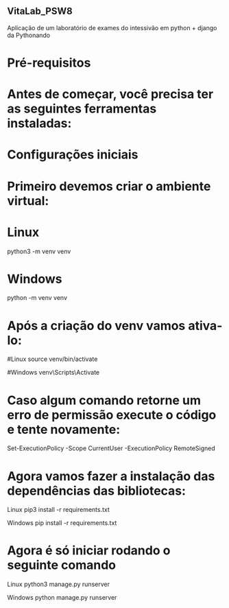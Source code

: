 ## VitaLab_PSW8
Aplicação de um laboratório de exames do intessivão em python + django da Pythonando

# Pré-requisitos
# Antes de começar, você precisa ter as seguintes ferramentas instaladas:
# Configurações iniciais
# Primeiro devemos criar o ambiente virtual:

# Linux
python3 -m venv venv

# Windows
python -m venv venv

# Após a criação do venv vamos ativa-lo:
#Linux
source venv/bin/activate

#Windows
venv\Scripts\Activate
# Caso algum comando retorne um erro de permissão execute o código e tente novamente:
Set-ExecutionPolicy -Scope CurrentUser -ExecutionPolicy RemoteSigned

# Agora vamos fazer a instalação das dependências das bibliotecas:
Linux
pip3 install -r requirements.txt

Windows
pip install -r requirements.txt

# Agora é só iniciar rodando o seguinte comando
Linux
python3 manage.py runserver

Windows
python manage.py runserver



